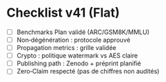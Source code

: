 # Checklist v41 (Flat)
- [ ] Benchmarks Plan validé (ARC/GSM8K/MMLU)
- [ ] Non‑dégénération : protocole approuvé
- [ ] Propagation metrics : grille validée
- [ ] Crypto : politique watermark vs AES claire
- [ ] Publishing path : Zenodo + préprint planifié
- [ ] Zero‑Claim respecté (pas de chiffres non audités)
